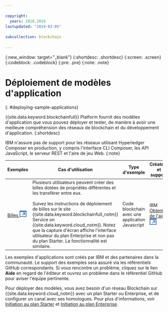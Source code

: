 ```yaml
---

copyright:
  years: 2018.2019
lastupdated: "2019-03-05"

subcollection: blockchain

---
```


{:new_window: target="_blank"}
{:shortdesc: .shortdesc}
{:screen: .screen}
{:codeblock: .codeblock}
{:pre: .pre}
{:note: .note}

# Déploiement de modèles d'application
{: #deploying-sample-applications}

{{site.data.keyword.blockchainfull}} Platform fournit des modèles d'application que vous pouvez déployer et tester, de manière à avoir une meilleure compréhension des réseaux de blockchain et du développement d'application.
{:shortdesc}

IBM  n'assure pas de support pour les réseaux utilisant Hyperledger Composer en production, y compris l'interface CLI Composer, les API JavaScript, le serveur REST et l'aire de jeu Web.
{:note}

|  Exemples     | Cas d'utilisation       | Type d'exemple  | Créateur et support  |
| --------------|---------------------|----|-------|
| [Billes ![Icône de lien externe](../images/external_link.svg "Icône de lien externe")](https://github.com/IBM-Blockchain/marbles "Billes")| Plusieurs utilisateurs peuvent créer des billes dotées de propriétés différentes et les transférer entre eux. <br> <br> Suivez les instructions de déploiement de billes sur le site {{site.data.keyword.blockchainfull_notm}} Service on {{site.data.keyword.cloud_notm}}. Notez que la capture d'écran affiche l'interface utilisateur du plan Enterprise et non pas du plan Starter. La fonctionnalité est similaire. | Code blockchain avec une application Javascript| IBM<br> [Obtenir de l'aide ![Icône de lien externe](../images/external_link.svg "Icône de lien externe")](https://github.com/IBM-Blockchain/marbles/issues "Obtenir de l'aide") |


Les exemples d'applications sont créés par IBM et des partenaires dans la communauté. Le support des exemples sera assuré via les référentiels GitHub correspondants. Si vous rencontre un problème, cliquez sur le lien **Aide** en regard de l'éditeur et ouvrez un problème dans le référentiel GitHub pour aviser l'équipe pertinente.

Pour déployer des modèles, vous avez besoin d'un réseau Blockchain sur {{site.data.keyword.cloud_notm}} avec un plan Starter ou Enterprise, et de configurer un canal avec ses homologues. Pour plus d'informations, voir [Initiation au plan Starter](/docs/services/blockchain/get_start_starter_plan.html#getting-started-with-starter-plan) et [Initiation au plan Enterprise](/docs/services/blockchain/get_start.html#getting-started-with-enterprise-plan).
